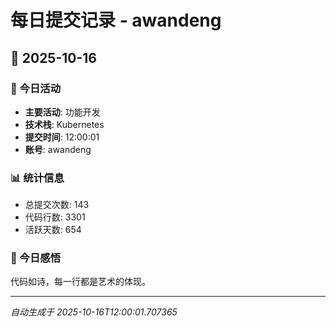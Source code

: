 # 每日提交记录 - awandeng

## 📅 2025-10-16

### 🎯 今日活动
- **主要活动**: 功能开发
- **技术栈**: Kubernetes
- **提交时间**: 12:00:01
- **账号**: awandeng

### 📊 统计信息
- 总提交次数: 143
- 代码行数: 3301
- 活跃天数: 654

### 💭 今日感悟
代码如诗，每一行都是艺术的体现。

---
*自动生成于 2025-10-16T12:00:01.707365*
